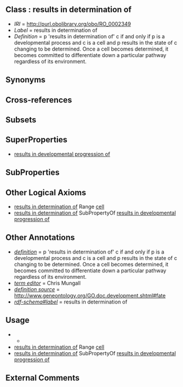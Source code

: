 
## Class : results in determination of

 * *IRI* = http://purl.obolibrary.org/obo/RO_0002349
 * *Label* = results in determination of
 * *Definition* = p 'results in determination of' c if and only if p is a developmental process and c is a cell and p results in the state of c changing to be determined. Once a cell becomes determined, it becomes committed to differentiate down a particular pathway regardless of its environment.

## Synonyms


## Cross-references


## Subsets


## SuperProperties

 * [results in developmental progression of](../../RO/95/RO_0002295.md)

## SubProperties


## Other Logical Axioms

 * [results in determination of](../../RO/49/RO_0002349.md) Range [cell](../../CL/00/CL_0000000.md)
 * [results in determination of](../../RO/49/RO_0002349.md) SubPropertyOf [results in developmental progression of](../../RO/95/RO_0002295.md)

## Other Annotations

 * *[definition](../../IAO/15/IAO_0000115.md)* = p 'results in determination of' c if and only if p is a developmental process and c is a cell and p results in the state of c changing to be determined. Once a cell becomes determined, it becomes committed to differentiate down a particular pathway regardless of its environment.
 * *[term editor](../../IAO/17/IAO_0000117.md)* = Chris Mungall
 * *[definition source](../../IAO/19/IAO_0000119.md)* = http://www.geneontology.org/GO.doc.development.shtml#fate
 * *[rdf-schema#label](../../el/rdf-schema#label.md)* = results in determination of

## Usage

 * -
 * [results in determination of](../../RO/49/RO_0002349.md) Range [cell](../../CL/00/CL_0000000.md)
 * [results in determination of](../../RO/49/RO_0002349.md) SubPropertyOf [results in developmental progression of](../../RO/95/RO_0002295.md)

## External Comments

